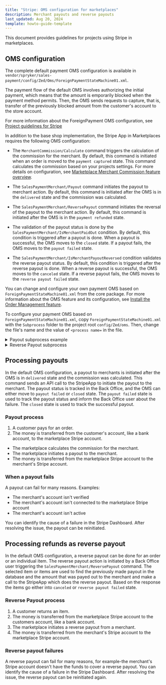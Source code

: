 ```yaml
---
title: "Stripe: OMS configuration for marketplaces"
description: Merchant payouts and reverse payouts
last_updated: Aug 20, 2024
template: howto-guide-template
---
```


This document provides guidelines for projects using Stripe in marketplaces.

## OMS configuration

The complete default payment OMS configuration is available in `vendor/spryker/sales-payment/config/Zed/Oms/ForeignPaymentStateMachine01.xml`.

The payment flow of the default OMS involves authorizing the initial payment, which means that the amount is emporarily blocked when the payment method permits. Then, the OMS sends requests to capture, that is, transfer of the previously blocked amount from the customer's account to the store account.

For more information about the ForeignPayment OMS configuration, see [Project guidelines for Stripe](/docs/pbc/all/order-management-system/{{page.version}}/base-shop/third-party-integrations/stripe/project-guidelines-for-stripe.html)

In addition to the base shop implementation, the Stripe App in Marketplaces requires the following OMS configuration:

* The `MerchantCommission/Calculate` command triggers the calculation of the commission for the merchant. By default, this command is initiated when an order is moved to the `payment captured` state. This command calculates the commission based on your projects settings. For more details on configuration, see  [Marketplace Merchant Commission feature overview](/docs/pbc/all/merchant-management/{{page.version}}/marketplacemarketplace-merchant-commission-feature.html).

* The `SalesPaymentMerchant/Payout` command initiates the payout to merchant action. By default, this command is initiated after the OMS is in the `delivered` state and the commission was calculated.

* The `SalesPaymentMerchant/ReversePayout` command initiates the reversal of the payout to the merchant action. By default, this command is initiated after the OMS is in the `payment refunded` state.

* The validation of the payout status is done by the `SalesPaymentMerchant/IsMerchantPaidOut` condition. By default, this condition is triggered after a payout is done. When a payout is successful, the OMS moves to the `closed` state. If a payout fails, the OMS moves to the `payout failed` state.

* The `SalesPaymentMerchant/IsMerchantPayoutReversed` condition validates the reverse payout status. By default, this condition is triggered after the reverse payout is done. When a reverse payout is successful, the OMS moves to the `canceled` state. If a reverse payout fails, the OMS moves to the `reverse payout failed` state.

You can change and configure your own payment OMS based on `ForeignPaymentStateMachine01.xml` from the core package. For more information about the OMS feature and its configuration, see [Install the Order Management feature](/docs/pbc/all/order-management-system/{{page.version}}/base-shop/install-and-upgrade/install-features/install-the-order-management-feature.html).

To configure your payment OMS based on `ForeignPaymentStateMachine01.xml`, copy `ForeignPaymentStateMachine01.xml` with the `Subprocess` folder to the project root `config/Zed/oms`. Then, change the file's name and the value of `<process name=` in the file.

<details>
  <summary>Payout subprocess example</summary>

```xml
<?xml version="1.0"?>
<statemachine
        xmlns="spryker:oms-01"
        xmlns:xsi="http://www.w3.org/2001/XMLSchema-instance"
        xsi:schemaLocation="spryker:oms-01 http://static.spryker.com/oms-01.xsd"
>

   <process name="MerchantPayout">

      <states>
         <state name="merchant payout ready" display="oms.state.payout-merchant"/>
         <state name="payout failed" display="oms.state.payout-failed"/>
      </states>

      <transitions>

         <transition condition="SalesPaymentMerchant/IsMerchantPaidOut" happy="true">
            <source>merchant payout ready</source>
            <target>closed</target>
            <event>payout merchant</event>
         </transition>

         <transition>
            <source>merchant payout ready</source>
            <target>payout failed</target>
            <event>payout merchant</event>
         </transition>

         <transition>
            <source>payout failed</source>
            <target>merchant payout ready</target>
            <event>retry payout merchant</event>
         </transition>

      </transitions>

      <events>
         <event name="payout merchant" onEnter="true" command="SalesPaymentMerchant/Payout"/>
         <event name="retry payout merchant" manual="true"/>
         <event name="close" manual="true"/>
      </events>
   </process>

</statemachine>
```

</details>


<details>
  <summary>Reverse Payout subprocess</summary>

```xml
<?xml version="1.0"?>
<statemachine
        xmlns="spryker:oms-01"
        xmlns:xsi="http://www.w3.org/2001/XMLSchema-instance"
        xsi:schemaLocation="spryker:oms-01 http://static.spryker.com/oms-01.xsd"
>

   <process name="MerchantPayoutReverse">

      <states>
         <state name="merchant payout reverse ready" display="oms.state.payout-reversed"/>
         <state name="reverse payout failed" display="oms.state.payout-reversal-failed"/>
      </states>

      <transitions>

         <transition condition="SalesPaymentMerchant/IsMerchantPayoutReversed">
            <source>merchant payout reverse ready</source>
            <target>canceled</target>
            <event>reverse payout</event>
         </transition>

         <transition>
            <source>merchant payout reverse ready</source>
            <target>reverse payout failed</target>
            <event>reverse payout</event>
         </transition>

         <transition>
            <source>reverse payout failed</source>
            <target>merchant payout reverse ready</target>
            <event>retry reverse payout</event>
         </transition>

      </transitions>

      <events>
         <event name="reverse payout" onEnter="true" command="SalesPaymentMerchant/ReversePayout"/>
         <event name="retry reverse payout" manual="true"/>
         <event name="canceled" manual="true"/>
      </events>
   </process>

</statemachine>
```

</details>


## Processing payouts

In the default OMS configuration, a payout to merchants is initiated after the OMS is in `delivered` state and the commission was calculated. This command sends an API call to the StripeApp to initiate the payout to the merchant. The payout status is tracked in the Back Office, and the OMS can either move to `payout failed` or `closed` state. The `payout failed` state is used to track the payout status and inform the Back Office user about the failure. The `closed` state is used to track the successful payout.

### Payout process

1. A customer pays for an order.
2. The money is transferred from the customer's account, like a bank account, to the marketplace Stripe account.
- The marketplace calculates the commission for the merchant.
- The marketplace initiates a payout to the merchant.
- The money is transferred from the marketplace Stripe account to the merchant's Stripe account.

### When a payout fails

A payout can fail for many reasons. Examples:
* The merchant's account isn't verified
* The merchant's account isn't connected to the marketplace Stripe account
* The merchant's account isn't active

You can identify the cause of a failure in the Stripe Dashboard. After resolving the issue, the payout can be reinitiated.

## Processing refunds as reverse payout

In the default OMS configuration, a reverse payout can be done for an order or an individual item. The reverse payout action is initiated by a Back Office user triggering the `SalesPaymentMerchant/ReversePayout` command. The selected item or items are used to find the previously made payout in the database and the amount that was payed out to the merchant and make a call to the StripeApp which does the reverse payout. Based on the response the items go either into `canceled` or `reverse payout failed` state.

### Reverse Payout process

1. A customer returns an item.
2. The money is transferred from the marketplace Stripe account to the customers account, like a bank account.
3. The marketplace initiates a reverse payout from a merchant.
4. The money is transferred from the merchant's Stripe account to the marketplace Stripe account.


### Reverse payout failures

A reverse payout can fail for many reasons, for example-the merchant's Stripe account doesn't have the funds to cover a reverse payout. You can identify the cause of a failure in the Stripe Dashboard. After resolving the issue, the reverse payout can be reinitiated again.
